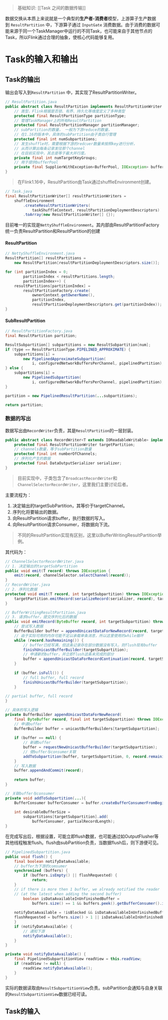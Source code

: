 > 基础知识: [[Task 之间的数据传输]]

数据交换从本质上来说就是一个典型的**生产者-消费者**模型，上游算子生产数据到 `ResultPartition` 中，下游算子通过 `InputGate` 消费数据。由于消费的数据可能来源于同一个TaskManager中运行的不同Task，也可能来自于其他节点的Task，所以Flink通过合理的抽象，使核心代码能够复用。

# Task的输入和输出
## Task的输出
输出会写入到`ResultPartition` 中，其实现了ResultPartitionWriter。

```java
// ResultPartition.java
public abstract class ResultPartition implements ResultPartitionWriter {
	// 类型，Flink根据是否锁、有界、持久化等维度定义了多种类型
	protected final ResultPartitionType partitionType;
	// 管理TaskManager上的所有ResultPartition
	protected final ResultPartitionManager partitionManager;
	// subPartition的数量， 一般为下游reduce的数量，
	// 在1.16的版本中，具体的subPartition由子类自行管理
	protected final int numSubpartitions;
	// 发生shuffle时，需要根据下游的redcuer数量来按照key进行分析，
	// 从而计算出每条记录发往那个channel
	// 在目前实现中，其总是等于最大并行度。
	private final int numTargetKeyGroups;
	// 用于提供bufferPool
	private final SupplierWithException<BufferPool, IOException> bufferPoolFactory;
}
```

> 在Flink1.16中，ResultPartition由Task通过shuffleEnvironment创建。

```java
// Task.java
final ResultPartitionWriter[] resultPartitionWriters =  
	shuffleEnvironment  
		.createResultPartitionWriters(  
			taskShuffleContext, resultPartitionDeploymentDescriptors)  
		.toArray(new ResultPartitionWriter[] {});
```

目前唯一的实现是`NettyShuffleEnvironment`。其内部由ResultPartitionFactory统一负责ResultPartition和ResultPartition的创建

#### ResultPartition
```java
// NettyShuffleEnvironment.java
ResultPartition[] resultPartitions =  
	new ResultPartition[resultPartitionDeploymentDescriptors.size()];

for (int partitionIndex = 0;  
		partitionIndex < resultPartitions.length;  
		partitionIndex++) {  
	resultPartitions[partitionIndex] =  
		resultPartitionFactory.create(  
			ownerContext.getOwnerName(),  
			partitionIndex,  
			resultPartitionDeploymentDescriptors.get(partitionIndex));  
}
```
#### SubResultPartition

```java
// ResultPartitionFactory.java
final ResultPartition partition;

ResultSubpartition[] subpartitions = new ResultSubpartition[num];
if (type == ResultPartitionType.PIPELINED_APPROXIMATE) {  
	subpartitions[i] =  
		new PipelinedApproximateSubpartition(  
			i, configuredNetworkBuffersPerChannel, pipelinedPartition);  
} else {  
	subpartitions[i] =  
		new PipelinedSubpartition(  
			i, configuredNetworkBuffersPerChannel, pipelinedPartition);  
}

partition = new PipelinedResultPartition(...subpartitions);

return partition;
```

### 数据的写出
数据写出由`RecordWriter`负责，其是`ResultPartition`的一层封装。
```java
public abstract class RecordWriter<T extends IOReadableWritable> implements AvailabilityProvider {
	protected final ResultPartitionWriter targetPartition;
	// channels数量，等于subPartition数量
	protected final int numberOfChannels;
	// 序列化产生的数据
	protected final DataOutputSerializer serializer;
}
```

> 目前实现中，子类包含了`BroadcastRecordWriter`和`ChannelSelectorRecordWriter`，这里我们主要讨论后者。

主要流程为：
1. 决定输出的targetSubPartition，其等价于targetChannel。
2. 序列化将要输出的数据。
3. 向ResultPartition请求buffer，执行数据的写入。
4. 向ResultPartition请求Consumer，将数据向下流。

> 不同的ResultPartition实现有区别，这里以BufferWritingResultPartition举例。

其代码为：
```java
// ChannelSelectorRecordWriter.java
// 1. 决定输出的targetSubPartition
public void emit(T record) throws IOException {  
	emit(record, channelSelector.selectChannel(record));  
}
// RecordWriter.java
// 2. 序列化数据
protected void emit(T record, int targetSubpartition) throws IOException {    
	targetPartition.emitRecord(serializeRecord(serializer, record), targetSubpartition);
}

// BufferWritingResultPartition.java
// 3. 请求buffer，提交序列化后的数据
public void emitRecord(ByteBuffer record, int targetSubpartition) throws IOException {  
	// 尝试写入数据
	BufferBuilder buffer = appendUnicastDataForNewRecord(record, targetSubpartition);  
	// 由于实际可用的内存可能不足以承载单条消息，所以这里使用的while循环
	while (record.hasRemaining()) {  
		// buffer已经写满，但这条记录存在部分数据没有写入，则flush现有buffer
		finishUnicastBufferBuilder(targetSubpartition);
		// 申请新的buffer，并立即flush这条未完成的部分
		buffer = appendUnicastDataForRecordContinuation(record, targetSubpartition);  
	}  
  
	if (buffer.isFull()) {  
		// full buffer, full record  
		finishUnicastBufferBuilder(targetSubpartition);  
	}  
  
// partial buffer, full record  
}

// 具体的写入逻辑
private BufferBuilder appendUnicastDataForNewRecord(  
	final ByteBuffer record, final int targetSubpartition) throws IOException {  
	// 申请buffer
	BufferBuilder buffer = unicastBufferBuilders[targetSubpartition];  
  
	if (buffer == null) {
		// 新建buffer
		buffer = requestNewUnicastBufferBuilder(targetSubpartition);  
		// 使buffer与consumer关联
		addToSubpartition(buffer, targetSubpartition, 0, record.remaining());  
	}  
	// 写入数据
	buffer.appendAndCommit(record);  
  
	return buffer;  
}

// 关联buffer与consumer
private void addToSubpartition(...){
	BufferConsumer bufferConsumer = buffer.createBufferConsumerFromBeginning();
	
	int desirableBufferSize =
		subpartitions[targetSubpartition].add(
			bufferConsumer, partialRecordLength);
}
```
在完成写出后，根据设置，可能立即flush数据，也可能通过如OutputFlusher等其他线程触发flush。flush由subPartition负责，当数据flush后，则下游便可见。
```java
// PipelinedSubpartition.java
public void flush() {  
	final boolean notifyDataAvailable;  
	// buffer为下游的comsumer
	synchronized (buffers) {  
		if (buffers.isEmpty() || flushRequested) {  
			return;  
	}  
	// if there is more then 1 buffer, we already notified the reader  
	// (at the latest when adding the second buffer)  
		boolean isDataAvailableInUnfinishedBuffer =  
			buffers.size() == 1 && buffers.peek().getBufferConsumer().isDataAvailable();  
			
	notifyDataAvailable = !isBlocked && isDataAvailableInUnfinishedBuffer;  
	flushRequested = buffers.size() > 1 || isDataAvailableInUnfinishedBuffer;  
	}  
	if (notifyDataAvailable) {  
		// 通知下游
		notifyDataAvailable();  
	}  
}

private void notifyDataAvailable() {  
	final PipelinedSubpartitionView readView = this.readView;  
	if (readView != null) {  
		readView.notifyDataAvailable();  
	}  
}
```

实际的数据读取由`ResultSubpartitionView`负责。subPartition会通知与自身关联的`ResultSubpartitionView`数据已经可读。


## Task的输入